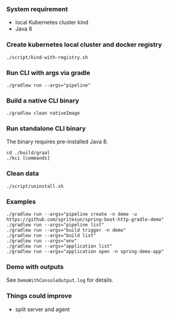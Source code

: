 ### System requirement 
- local Kubernetes cluster kind
- Java 8

### Create kubernetes local cluster and docker registry
```
./script/kind-with-registry.sh
``` 

### Run CLI with args via gradle
```
./gradlew run --args="pipeline"
``` 

### Build a native CLI binary
```
./gradlew clean nativeImage
```

### Run standalone CLI binary

The binary requires pre-installed Java 8.

```
cd ./build/graal
./kci [commands]
```
### Clean data
```
./script/uninstall.sh
``` 

### Examples
```
./gradlew run --args="pipeline create -n demo -u https://github.com/spritesun/spring-boot-http-gradle-demo"
./gradlew run --args="pipeline list"
./gradlew run --args="build trigger -n demo"
./gradlew run --args="build list"
./gradlew run --args="env"
./gradlew run --args="application list"
./gradlew run --args="application open -n spring-demo-app"
```

### Demo with outputs
See `DemoWithConsoleOutput.log` for details.

### Things could improve
- split server and agent